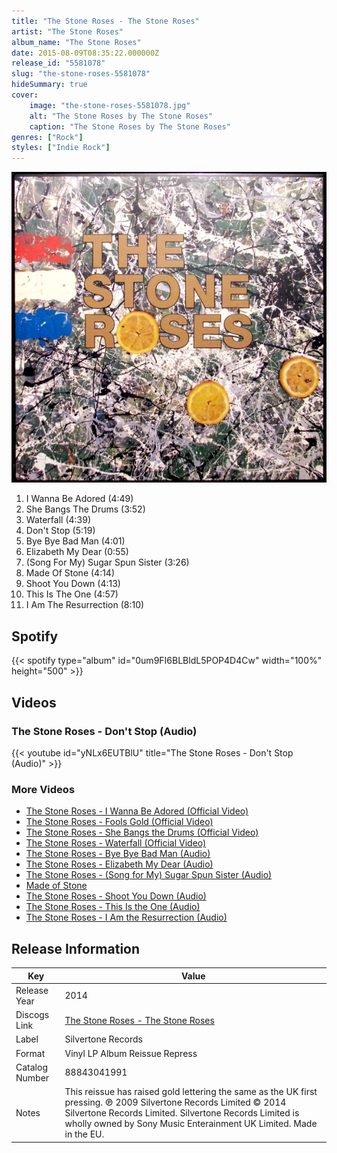 ```yaml
---
title: "The Stone Roses - The Stone Roses"
artist: "The Stone Roses"
album_name: "The Stone Roses"
date: 2015-08-09T08:35:22.000000Z
release_id: "5581078"
slug: "the-stone-roses-5581078"
hideSummary: true
cover:
    image: "the-stone-roses-5581078.jpg"
    alt: "The Stone Roses by The Stone Roses"
    caption: "The Stone Roses by The Stone Roses"
genres: ["Rock"]
styles: ["Indie Rock"]
---
```


![The Stone Roses by The Stone Roses](the-stone-roses-5581078.jpg)

<!-- section break -->

1. I Wanna Be Adored (4:49)
2. She Bangs The Drums (3:52)
3. Waterfall (4:39)
4. Don't Stop (5:19)
5. Bye Bye Bad Man (4:01)
6. Elizabeth My Dear (0:55)
7. (Song For My) Sugar Spun Sister (3:26)
8. Made Of Stone (4:14)
9. Shoot You Down (4:13)
10. This Is The One (4:57)
11. I Am The Resurrection (8:10)

<!-- section break -->


## Spotify
{{< spotify type="album" id="0um9FI6BLBldL5POP4D4Cw" width="100%" height="500" >}}



## Videos
### The Stone Roses - Don't Stop (Audio)
{{< youtube id="yNLx6EUTBlU" title="The Stone Roses - Don't Stop (Audio)" >}}<br>

### More Videos

- [The Stone Roses - I Wanna Be Adored (Official Video)](https://www.youtube.com/watch?v=4D2qcbu26gs)
- [The Stone Roses - Fools Gold (Official Video)](https://www.youtube.com/watch?v=NSD11dnphg0)
- [The Stone Roses - She Bangs the Drums (Official Video)](https://www.youtube.com/watch?v=wD6Pq0bSMPo)
- [The Stone Roses - Waterfall (Official Video)](https://www.youtube.com/watch?v=7NrLBlw9WZE)
- [The Stone Roses - Bye Bye Bad Man (Audio)](https://www.youtube.com/watch?v=xwi2TaaOq-Y)
- [The Stone Roses - Elizabeth My Dear (Audio)](https://www.youtube.com/watch?v=t7Xi1Jt9lXM)
- [The Stone Roses - (Song for My) Sugar Spun Sister (Audio)](https://www.youtube.com/watch?v=zsjnrlvXVqo)
- [Made of Stone](https://www.youtube.com/watch?v=i-LUfBouHOo)
- [The Stone Roses - Shoot You Down (Audio)](https://www.youtube.com/watch?v=40-u8Xky6HI)
- [The Stone Roses - This Is the One (Audio)](https://www.youtube.com/watch?v=DbyrOBVDtR4)
- [The Stone Roses - I Am the Resurrection (Audio)](https://www.youtube.com/watch?v=vY9g-PgSiGA)


## Release Information
|  Key           | Value                                                |
| ---------------| ---------------------------------------------------- |
| Release Year   | 2014                                   |
| Discogs Link   | [The Stone Roses - The Stone Roses](https://www.discogs.com/release/5581078-The-Stone-Roses-The-Stone-Roses) |
| Label          | Silvertone Records |
| Format         | Vinyl LP Album Reissue Repress |
| Catalog Number | 88843041991 |
| Notes | This reissue has raised gold lettering the same as the UK first pressing.   ℗ 2009 Silvertone Records Limited © 2014 Silvertone Records Limited. Silvertone Records Limited is wholly owned by Sony Music Enterainment UK Limited. Made in the EU. |